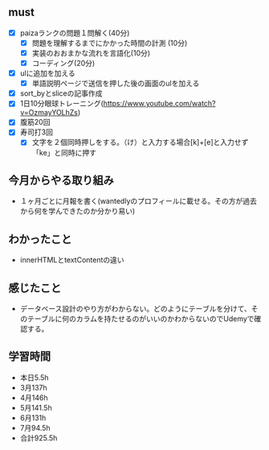 

## must
- [x] paizaランクの問題１問解く(40分)
  - [x] 問題を理解するまでにかかった時間の計測 (10分)
  - [x] 実装のおおまかな流れを言語化(10分)
  - [x] コーディング(20分)
- [x] ulに追加を加える
  - [x] 単語説明ページで送信を押した後の画面のulを加える
- [x] sort_byとsliceの記事作成 
- [x] 1日10分眼球トレーニング(https://www.youtube.com/watch?v=OzmayYOLhZs)
- [x] 腹筋20回
- [x] 寿司打3回
  - [x] 文字を２個同時押しをする。（け）と入力する場合[k]+[e]と入力せず「ke」と同時に押す

## 今月からやる取り組み
- １ヶ月ごとに月報を書く(wantedlyのプロフィールに載せる。その方が過去から何を学んできたのか分かり易い)


## わかったこと
- innerHTMLとtextContentの違い

## 感じたこと
- データベース設計のやり方がわからない。どのようにテーブルを分けて、そのテーブルに何のカラムを持たせるのがいいのかわからないのでUdemyで確認する。

## 学習時間
  - 本日5.5h
  - 3月137h
  - 4月146h
  - 5月141.5h
  - 6月131h
  - 7月94.5h
  - 合計925.5h
    


